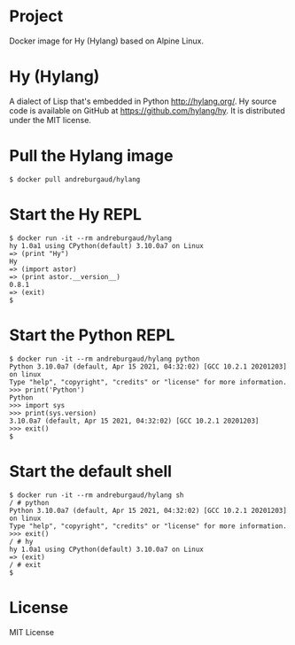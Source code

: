 # Project

Docker image for Hy (Hylang) based on Alpine Linux.

# Hy (Hylang)

A dialect of Lisp that's embedded in Python http://hylang.org/. Hy source code
is available on GitHub at https://github.com/hylang/hy. It is distributed under
the MIT license.

# Pull the Hylang image

```
$ docker pull andreburgaud/hylang
```

# Start the Hy REPL

```
$ docker run -it --rm andreburgaud/hylang
hy 1.0a1 using CPython(default) 3.10.0a7 on Linux
=> (print "Hy")
Hy
=> (import astor)
=> (print astor.__version__)
0.8.1
=> (exit)
$
```

# Start the Python REPL

```
$ docker run -it --rm andreburgaud/hylang python
Python 3.10.0a7 (default, Apr 15 2021, 04:32:02) [GCC 10.2.1 20201203] on linux
Type "help", "copyright", "credits" or "license" for more information.
>>> print('Python')
Python
>>> import sys
>>> print(sys.version)
3.10.0a7 (default, Apr 15 2021, 04:32:02) [GCC 10.2.1 20201203]
>>> exit()
$
```

# Start the default shell

```
$ docker run -it --rm andreburgaud/hylang sh
/ # python
Python 3.10.0a7 (default, Apr 15 2021, 04:32:02) [GCC 10.2.1 20201203] on linux
Type "help", "copyright", "credits" or "license" for more information.
>>> exit()
/ # hy
hy 1.0a1 using CPython(default) 3.10.0a7 on Linux
=> (exit)
/ # exit
$
```

# License

MIT License
